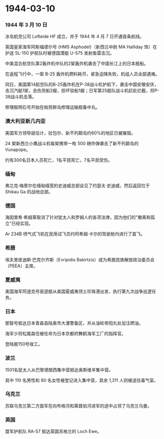 # 1944-03-10

### 1944 年 3 月 10 日

冰岛航空公司 Lofteide HF 成立，并于 1944 年 4 月 7 日开通首条航线。

英国皇家海军阿斯福德尔号 (HMS Asphodel)（新西兰中尉 MA Halliday
饰）在护送 SL-150 护航队时被德国潜艇 U-575 发射鱼雷击沉。

中美混合航空队第2轰炸机中队的2架轰炸机袭击了中国长江上的日本舰船。

在返程飞行中，一架 B-25 轰炸机燃料耗尽，紧急迫降失败，机组人员全部遇难。

同日，美国第14航空队的B-25轰炸机在P-38战斗机护航下，袭击中国安徽安庆，击沉汽艇1架，击伤货船2艘，损坏驳船1艘；日军第25舰队战斗机赶赴拦截，将P-38战斗机击落。

修理舰明石号开始在帕劳群岛修理运输舰备中丸。

### 澳大利亚新几内亚

美国军方领导层估计，拉包尔、新不列颠岛约60%的地区已被摧毁。

24 架新西兰小鹰战斗机每架携带一枚 500 磅炸弹袭击了新不列颠岛的
Vunapope。

约有300名日本人员死亡，1名平民死亡，7名平民受伤。

### 缅甸

弗兰克·梅里尔在缅甸缅宽的史迪威总部会见了约瑟夫·史迪威，然后返回位于
Shikau Ga 的战地总部。

### 德国

海因里希·希姆莱取消了针对犹太人和罗姆人的各项法律，因为他们的"撤离和孤立"已经实现。

Ar 234B 喷气式飞机在民用试飞员约阿希姆·卡尔的驾驶舱内进行了首飞。

### 希腊

埃夫里皮迪斯·巴克尔齐斯（Evripidis
Bakirtzis）成为希腊民族解放政治委员会（PEEA）主席。

### 夏威夷

美国海军阿道克号驱逐舰从美国夏威夷领土珍珠港出发，执行第九次战争巡逻任务。

### 日本

那智号抵达日本青森县陆奥市大湊警备区，并从油轮帝阳丸处加注燃油。

海军少将松尾森住被任命为日本京都府舞鹤海军工厂的指挥官。

登陆舰150号竣工。

### 波兰

1501名犹太人从巴黎德朗西集中营抵达奥斯维辛集中营。

其中 110 名男性和 80 名女性被登记进入集中营，其余 1,311
人则被送往毒气室。

### 乌克兰

苏联乌克兰第二方面军在向布格河和第聂伯河进军的途中占领了乌克兰乌曼。

### 英国

盟军护航队 RA-57 抵达英国苏格兰的 Loch Ewe。